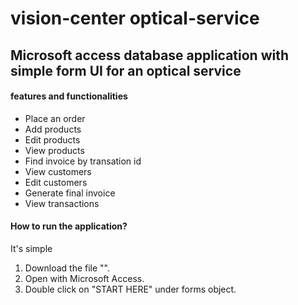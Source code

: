 # vision-center optical-service
<h2>Microsoft access database application with simple form UI for an optical service</h2>
<h4>features and functionalities</h4>
         <ul>
         <li>Place an order</li>
         <li>Add products</li>
         <li>Edit products</li>
         <li>View products</li>
         <li>Find invoice by transation id</li>
         <li>View customers</li>
         <li>Edit customers</li>
         <li>Generate final invoice</li>
         <li>View transactions</li>
         </ul>
<h4>How to run the application?</h4>It's simple
<ol>
         <li>Download the file "".</li>
         <li>Open with Microsoft Access.</li>
         <li>Double click on "START HERE" under forms object.</li>
</ol>

